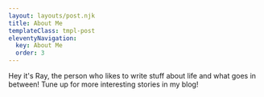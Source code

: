 ```yaml
---
layout: layouts/post.njk
title: About Me
templateClass: tmpl-post
eleventyNavigation:
  key: About Me
  order: 3
---
```


Hey it's Ray, the person who likes to write stuff about life and what goes in between! Tune up for more interesting stories in my blog!
